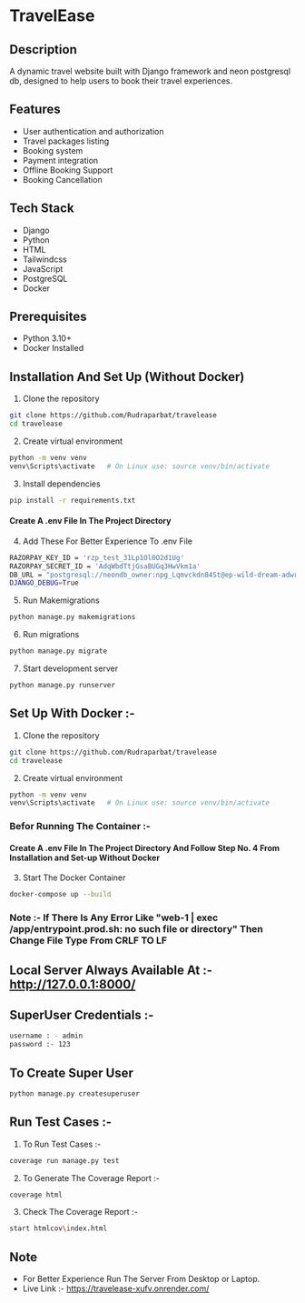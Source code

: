 # TravelEase

## Description
A dynamic travel website built with Django framework and neon postgresql db, designed to help users to book their travel experiences.

## Features
- User authentication and authorization
- Travel packages listing
- Booking system
- Payment integration
- Offline Booking Support 
- Booking Cancellation

## Tech Stack
- Django
- Python
- HTML
- Tailwindcss
- JavaScript
- PostgreSQL
- Docker

## Prerequisites

- Python 3.10+
- Docker Installed

## Installation And Set Up (Without Docker)
1. Clone the repository
```bash
git clone https://github.com/Rudraparbat/travelease
cd travelease
```

2. Create virtual environment
```bash
python -m venv venv
venv\Scripts\activate   # On Linux use: source venv/bin/activate
```

3. Install dependencies
```bash
pip install -r requirements.txt
```
#### Create A .env File In The Project Directory 
4. Add These For Better Experience To .env File

```bash
RAZORPAY_KEY_ID = 'rzp_test_31Lp1Ol0O2d1Ug'
RAZORPAY_SECRET_ID = 'AdqWbdTtjGsaBUGq3HwVkm1a'
DB_URL = "postgresql://neondb_owner:npg_Lqmvckdn84St@ep-wild-dream-adwrnroi-pooler.c-2.us-east-1.aws.neon.tech/neondb?sslmode=require&channel_binding=require"
DJANGO_DEBUG=True
```

5. Run Makemigrations 
```bash
python manage.py makemigrations
```
6. Run migrations
```bash
python manage.py migrate
```

7. Start development server
```bash
python manage.py runserver
```

## Set Up With Docker :- 

1. Clone the repository
```bash
git clone https://github.com/Rudraparbat/travelease
cd travelease
```

2. Create virtual environment
```bash
python -m venv venv
venv\Scripts\activate   # On Linux use: source venv/bin/activate
```

### Befor Running The Container :- 

#### Create A .env File In The Project Directory And Follow Step No. 4 From Installation and Set-up Without Docker

3. Start The Docker Container 
```bash
docker-compose up --build
```

### Note :- If There Is Any Error Like  "web-1  | exec /app/entrypoint.prod.sh: no such file or directory" Then Change File Type From CRLF TO LF


## Local Server Always Available At :-  http://127.0.0.1:8000/ 

## SuperUser Credentials :- 
```bash
username : - admin
password :- 123
```
##  To Create Super User
```bash
python manage.py createsuperuser
```

## Run Test Cases :- 

1. To Run Test Cases :- 
```bash
coverage run manage.py test
```
2. To Generate The Coverage Report :- 
```bash
coverage html
```
3. Check The Coverage Report :- 
```bash
start htmlcov\index.html
```

## Note

- For Better Experience Run The Server From Desktop or Laptop.
- Live Link :-  https://travelease-xufv.onrender.com/